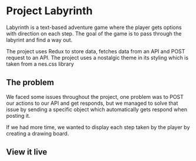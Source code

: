 # Project Labyrinth
Labyrinth is a text-based adventure game where the player gets options with direction on each step. The goal of the game is to pass through the labyrint and find a way out.

The project uses Redux to store data, fetches data from an API and POST request to an API. The project uses a nostalgic theme in its styling which is taken from a nes.css library

## The problem

We faced some issues throughout the project, one problem was to POST our actions to our API and get responds, but we managed to solve that issue by sending a specific object which automatically gets respond when posting it.

If we had more time, we wanted to display each step taken by the player by creating a drawing board. 

## View it live
